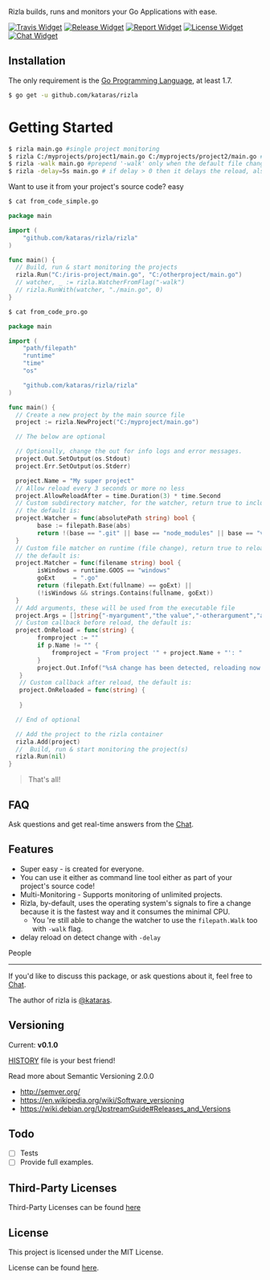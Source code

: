 Rizla builds, runs and monitors your Go Applications with ease.

[![Travis Widget]][Travis] [![Release Widget]][Release] [![Report Widget]][Report] [![License Widget]][License] [![Chat Widget]][Chat]

Installation
------------
The only requirement is the [Go Programming Language](https://golang.org/dl), at least 1.7.

```sh
$ go get -u github.com/kataras/rizla
```


# Getting Started

```bash
$ rizla main.go #single project monitoring
$ rizla C:/myprojects/project1/main.go C:/myprojects/project2/main.go #multi projects monitoring
$ rizla -walk main.go #prepend '-walk' only when the default file changes scanning method doesn't works for you.
$ rizla -delay=5s main.go # if delay > 0 then it delays the reload, also note that it accepts the first change but the rest of changes every "delay".
```

Want to use it from your project's source code? easy

```sh
$ cat from_code_simple.go
```

```go
package main

import (
    "github.com/kataras/rizla/rizla"
)

func main() {
  // Build, run & start monitoring the projects
  rizla.Run("C:/iris-project/main.go", "C:/otherproject/main.go")
  // watcher, _ := rizla.WatcherFromFlag("-walk")
  // rizla.RunWith(watcher, "./main.go", 0)
}
```

```sh
$ cat from_code_pro.go
```
```go
package main

import (
    "path/filepath"
    "runtime"
    "time"
    "os"

    "github.com/kataras/rizla/rizla"
)

func main() {
  // Create a new project by the main source file
  project := rizla.NewProject("C:/myproject/main.go")

  // The below are optional

  // Optionally, change the out for info logs and error messages.
  project.Out.SetOutput(os.Stdout)
  project.Err.SetOutput(os.Stderr)

  project.Name = "My super project"
  // Allow reload every 3 seconds or more no less
  project.AllowReloadAfter = time.Duration(3) * time.Second
  // Custom subdirectory matcher, for the watcher, return true to include this folder to the watcher
  // the default is:
  project.Watcher = func(absolutePath string) bool {
        base := filepath.Base(abs)
        return !(base == ".git" || base == "node_modules" || base == "vendor")
  }
  // Custom file matcher on runtime (file change), return true to reload when a file with this file name changed
  // the default is:
  project.Matcher = func(filename string) bool {
        isWindows = runtime.GOOS == "windows"
        goExt     = ".go"
        return (filepath.Ext(fullname) == goExt) ||
        (!isWindows && strings.Contains(fullname, goExt))
  }
  // Add arguments, these will be used from the executable file
  project.Args = []string{"-myargument","the value","-otherargument","a value"}
  // Custom callback before reload, the default is:
  project.OnReload = func(string) {
        fromproject := ""
        if p.Name != "" {
            fromproject = "From project '" + project.Name + "': "
        }
        project.Out.Infof("%sA change has been detected, reloading now...", fromproject)
   }
   // Custom callback after reload, the default is:
   project.OnReloaded = func(string) {
        
   }

  // End of optional

  // Add the project to the rizla container
  rizla.Add(project)
  //  Build, run & start monitoring the project(s)
  rizla.Run(nil)
}
```

> That's all!

FAQ
------------
Ask questions and get real-time answers from the [Chat][CHAT].

Features
------------
- Super easy - is created for everyone.
- You can use it either as command line tool either as part of your project's source code!
- Multi-Monitoring - Supports monitoring of unlimited projects.
- Rizla, by-default, uses the operating system's signals to fire a change because it is the fastest way and it consumes the minimal CPU.
   - You 're still able to change the watcher to use the `filepath.Walk` too with `-walk` flag.
- delay reload on detect change with `-delay`

People

------------
If you'd like to discuss this package, or ask questions about it, feel free to [Chat][CHAT].

The author of rizla is [@kataras](https://github.com/kataras).

Versioning
------------

Current: **v0.1.0**

[HISTORY](https://github.com/kataras/rizla/blob/master/HISTORY.md) file is your best friend!

Read more about Semantic Versioning 2.0.0

 - http://semver.org/
 - https://en.wikipedia.org/wiki/Software_versioning
 - https://wiki.debian.org/UpstreamGuide#Releases_and_Versions

Todo
------------

- [ ] Tests
- [ ] Provide full examples.

Third-Party Licenses
------------

Third-Party Licenses can be found [here](THIRDPARTY-LICENSE)

License
------------

This project is licensed under the MIT License.

License can be found [here](LICENSE).

[Travis Widget]: https://img.shields.io/travis/kataras/rizla.svg?style=flat-square
[Travis]: http://travis-ci.org/kataras/rizla
[License Widget]: https://img.shields.io/badge/license-MIT%20%20License%20-E91E63.svg?style=flat-square
[License]: https://github.com/kataras/rizla/blob/master/LICENSE
[Release Widget]: https://img.shields.io/badge/release-v0.1.0-blue.svg?style=flat-square
[Release]: https://github.com/kataras/rizla/releases
[Chat Widget]: https://img.shields.io/badge/community-chat-00BCD4.svg?style=flat-square
[Chat]: https://kataras.rocket.chat/channel/rizla
[ChatMain]: https://kataras.rocket.chat/channel/rizla
[ChatAlternative]: https://gitter.im/kataras/rizla
[Report Widget]: https://img.shields.io/badge/report%20card-A%2B-F44336.svg?style=flat-square
[Report]: http://goreportcard.com/report/kataras/rizla
[Language Widget]: https://img.shields.io/badge/powered_by-Go-3362c2.svg?style=flat-square
[Language]: http://golang.org
[Platform Widget]: https://img.shields.io/badge/platform-Any--OS-gray.svg?style=flat-square
